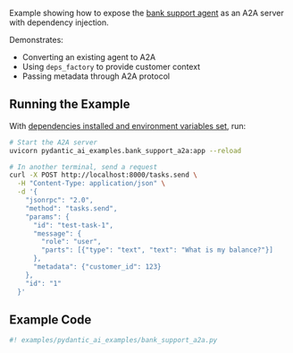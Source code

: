 Example showing how to expose the [bank support agent](bank-support.md) as an A2A server with dependency injection.

Demonstrates:

* Converting an existing agent to A2A
* Using `deps_factory` to provide customer context
* Passing metadata through A2A protocol

## Running the Example

With [dependencies installed and environment variables set](./index.md#usage), run:

```bash
# Start the A2A server
uvicorn pydantic_ai_examples.bank_support_a2a:app --reload

# In another terminal, send a request
curl -X POST http://localhost:8000/tasks.send \
  -H "Content-Type: application/json" \
  -d '{
    "jsonrpc": "2.0",
    "method": "tasks.send",
    "params": {
      "id": "test-task-1",
      "message": {
        "role": "user",
        "parts": [{"type": "text", "text": "What is my balance?"}]
      },
      "metadata": {"customer_id": 123}
    },
    "id": "1"
  }'
```

## Example Code

```python {title="bank_support_a2a.py"}
#! examples/pydantic_ai_examples/bank_support_a2a.py
```
